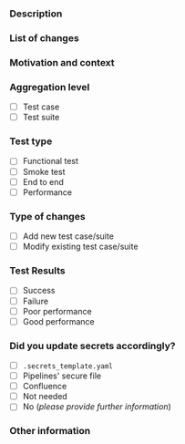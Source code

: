 ### Description

<!--- Please always add a PR description as if nobody knows anything about the context these changes come from. -->
<!--- Even if we are all from our internal team, we may not be on the same page. -->
<!--- Write this PR as you were contributing to a public OSS project, where nobody knows you and you have to earn their trust. -->
<!--- This will improve our projects in the long run! Thanks. -->

### List of changes

<!--- Describe your changes in detail -->

### Motivation and context

<!--- Why is this change required? What problem does it solve? -->

### Aggregation level

<!--- Did you write a single reusable test case, or a full test suite?  -->

- [ ] Test case
- [ ] Test suite

### Test type

- [ ] Functional test
- [ ] Smoke test
- [ ] End to end
- [ ] Performance

### Type of changes

- [ ] Add new test case/suite
- [ ] Modify existing test case/suite

### Test Results

- [ ] Success
- [ ] Failure
- [ ] Poor performance
- [ ] Good performance

### Did you update secrets accordingly?

- [ ] `.secrets_template.yaml`
- [ ] Pipelines' secure file
- [ ] Confluence
- [ ] Not needed
- [ ] No (_please provide further information_)

### Other information

<!-- Any other information that is important to this PR such as screenshots of how the component looks before and after the change. -->
